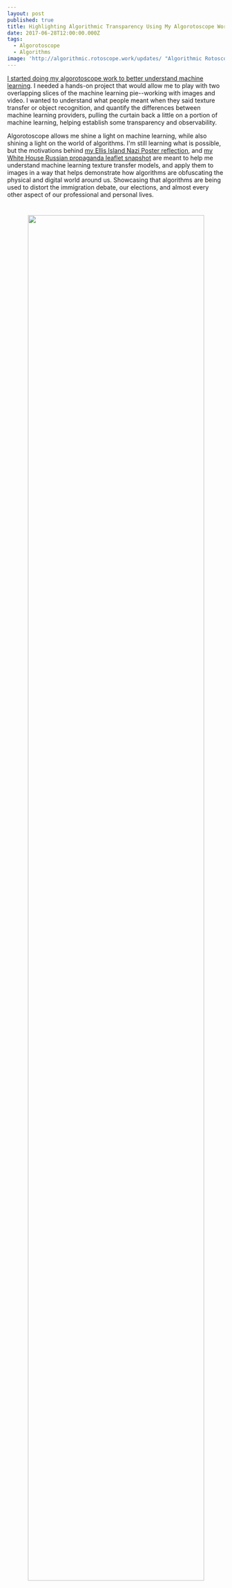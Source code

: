 ```yaml
---
layout: post
published: true
title: Highlighting Algorithmic Transparency Using My Algorotoscope Work
date: 2017-06-28T12:00:00.000Z
tags:
  - Algorotoscope
  - Algorithms
image: 'http://algorithmic.rotoscope.work/updates/ "Algorithmic Rotoscope'
---
```

[I started doing my algorotoscope work to better understand machine learning](http://algorithmic.rotoscope.work/updates/ "Algorithmic Rotoscope"). I needed a hands-on project that would allow me to play with two overlapping slices of the machine learning pie--working with images and video. I wanted to understand what people meant when they said texture transfer or object recognition, and quantify the differences between machine learning providers, pulling the curtain back a little on a portion of machine learning, helping establish some transparency and observability.

Algorotoscope allows me shine a light on machine learning, while also shining a light on the world of algorithms. I'm still learning what is possible, but the motivations behind [my Ellis Island Nazi Poster reflection](http://algorithmic.rotoscope.work/2017/02/06/algorithmic-reflections-on-the-immigration-debate/), and [my White House Russian propaganda leaflet snapshot](http://algorithmic.rotoscope.work/2017/02/14/the-russian-propaganda-distortion-field-around-the-white-house/) are meant to help me understand machine learning texture transfer models, and apply them to images in a way that helps demonstrate how algorithms are obfuscating the physical and digital world around us. Showcasing that algorithms are being used to distort the immigration debate, our elections, and almost every other aspect of our professional and personal lives.
<p align="center"><img src="https://s3.amazonaws.com/kinlane-productions2/algorotoscope/stories/crypto-machine-bletchley_copper_circuit.png" width="90%" style="padding: 25px;"></p>
I understand technology by using it. Black box algorithms seem to be indistinguishable from magic for many folks, while they scare the hell out of me. Not because they contain magic, but because they contain exploitation, bias, corruption, privacy, and security nightmares. It is important to me that we understand the levers, knobs, dials, and gears behind algorithms. I am looking to use my algorotoscope work help reduce the distortion field that often surrounds algorithms, and how their various incarnations are being marketed. I want my readers to understand that nothing they read, no image they see, or video they watch is free of algorithmic influence, and that algorithms are making the decision about what you see, as well as what we do not see.

Algorotscope is all about using machine learning to help us visualize the impact that algorithms are making on our world. I have no idea where the work is headed, except that I will keep working to generate relevant machine learning models trained on relevant images, then experiment with the application of these models as filters on images and video in a way that tells a story about how algorithms are distorting our world, and shifting how we view things both on and offline. I'm looking to move my [API Evangelist storytelling to use 100% algorotscope images](http://apievangelist.com), as I keep scratching the surface of how algorithms are invading our lives via the web, devices, and everyday objects.
